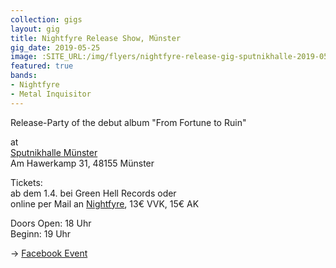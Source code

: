 ```yaml
---
collection: gigs
layout: gig
title: Nightfyre Release Show, Münster
gig_date: 2019-05-25
image: :SITE_URL:/img/flyers/nightfyre-release-gig-sputnikhalle-2019-05.jpg
featured: true
bands:
- Nightfyre
- Metal Inquisitor
---
```


Release-Party of the debut album "From Fortune to Ruin"

at  
[Sputnikhalle Münster](https://www.sputnikhalle.de/)  
Am Hawerkamp 31, 48155 Münster

Tickets:  
ab dem 1.4. bei Green Hell Records oder  
online per Mail an [Nightfyre](mailto:nightfyreband@gmail.com), 13€ VVK, 15€ AK

Doors Open: 18 Uhr  
Beginn: 19 Uhr

-> [Facebook Event](https://www.facebook.com/events/329284561022876/)